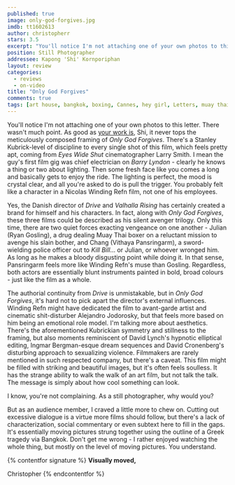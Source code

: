 ```yaml
---
published: true
image: only-god-forgives.jpg
imdb: tt1602613
author: christopherr 
stars: 3.5
excerpt: "You'll notice I'm not attaching one of your own photos to this letter. There wasn't much point. As good as your work is, Shi, it never tops the meticulously composed framing of _Only God Forgives_. There's a Stanley Kubrick-level of discipline to every single shot of this film, which feels pretty apt, coming from _Eyes Wide Shut_ cinematographer Larry Smith. I mean the guy's first film gig was chief electrician on _Barry Lyndon_ - clearly he knows a thing or two about lighting. Then some fresh face like you comes a long and basically gets to enjoy the ride. The lighting is perfect, the mood is crystal clear, and all you're asked to do is pull the trigger. You probably felt like a character in a Nicolas Winding Refn film, not one of his employees." 
position: Still Photographer
addressee: Kapong 'Shi' Kornporiphan
layout: review
categories: 
  - reviews
  - on-video
title: "Only God Forgives"
comments: true
tags: [art house, bangkok, boxing, Cannes, hey girl, Letters, muay thai, only god forgives, Ryan Gosling, thailand, violent]
---
```

You'll notice I'm not attaching one of your own photos to this letter. There wasn't much point. As good as [your work is][1], Shi, it never tops the meticulously composed framing of _Only God Forgives_. There's a Stanley Kubrick-level of discipline to every single shot of this film, which feels pretty apt, coming from _Eyes Wide Shut_ cinematographer Larry Smith. I mean the guy's first film gig was chief electrician on _Barry Lyndon_ - clearly he knows a thing or two about lighting. Then some fresh face like you comes a long and basically gets to enjoy the ride. The lighting is perfect, the mood is crystal clear, and all you're asked to do is pull the trigger. You probably felt like a character in a Nicolas Winding Refn film, not one of his employees.

   [1]: http://www.festival-cannes.fr/assets/Image/Direct/048082.pdf

Yes, the Danish director of _Drive_ and _Valhalla Rising_ has certainly created a brand for himself and his characters. In fact, along with _Only God Forgives_, these three films could be described as his silent avenger trilogy. Only this time, there are two quiet forces exacting vengeance on one another - Julian (Ryan Gosling), a drug dealing Muay Thai boxer on a reluctant mission to avenge his slain bother, and Chang (Vithaya Pansringarm), a sword-wielding police officer out to _Kill Bill_… or Julian, or whoever wronged him. As long as he makes a bloody disgusting point while doing it. In that sense, Pansringarm feels more like Winding Refn's muse than Gosling. Regardless, both actors are essentially blunt instruments painted in bold, broad colours - just like the film as a whole. 

The authorial continuity from _Drive_ is unmistakable, but in _Only God Forgives_, it's hard not to pick apart the director's external influences. Winding Refn might have dedicated the film to avant-garde artist and cinematic shit-disturber Alejandro Jodorosky, but that feels more based on him being an emotional role model. I'm talking more about aesthetics. There's the aforementioned Kubrickian symmetry and stillness to the framing, but also moments reminiscent of David Lynch's hypnotic elliptical editing, Ingmar Bergman-esque dream sequences and David Cronenberg's disturbing approach to sexualizing violence. Filmmakers are rarely mentioned in such respected company, but there's a caveat. This film might be filled with striking and beautiful images, but it's often feels soulless. It has the strange ability to walk the walk of an art film, but not talk the talk. The message is simply about how cool something can look.

I know, you're not complaining. As a still photographer, why would you?

But as an audience member, I craved a little more to chew on. Cutting out excessive dialogue is a virtue more films should follow, but there's a lack of characterization, social commentary or even subtext here to fill in the gaps. It's essentially moving pictures strung together using the outline of a Greek tragedy via Bangkok. Don't get me wrong - I rather enjoyed watching the whole thing, but mostly on the level of moving pictures. You understand.

{% contentfor signature %}
**Visually moved,**

Christopher
{% endcontentfor %}